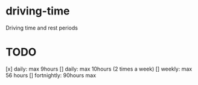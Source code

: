 driving-time
============

Driving time and rest periods


TODO
====

[x] daily: max 9hours
[] daily: max 10hours (2 times a week)
[] weekly: max 56 hours
[] fortnightly: 90hours max